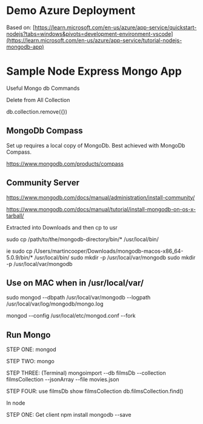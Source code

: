 # Demo Azure Deployment

Based on:
[https://learn.microsoft.com/en-us/azure/app-service/quickstart-nodejs?tabs=windows&pivots=development-environment-vscode](https://learn.microsoft.com/en-us/azure/app-service/tutorial-nodejs-mongodb-app)

# Sample Node Express Mongo App

Useful Mongo db Commands

Delete from All Collection

db.collection.remove({})

## MongoDb Compass

Set up requires a local copy of MongoDb. Best achieved with MongoDb Compass.

https://www.mongodb.com/products/compass

## Community Server

https://www.mongodb.com/docs/manual/administration/install-community/

https://www.mongodb.com/docs/manual/tutorial/install-mongodb-on-os-x-tarball/

Extracted into Downloads and then cp to usr

sudo cp /path/to/the/mongodb-directory/bin/\* /usr/local/bin/

ie
sudo cp /Users/martincooper/Downloads/mongodb-macos-x86_64-5.0.9/bin/\* /usr/local/bin/
sudo mkdir -p /usr/local/var/mongodb
sudo mkdir -p /usr/local/var/mongodb

## Use on MAC when in /usr/local/var/

sudo mongod --dbpath /usr/local/var/mongodb --logpath /usr/local/var/log/mongodb/mongo.log

mongod --config /usr/local/etc/mongod.conf --fork

## Run Mongo

STEP ONE:
mongod

STEP TWO:
mongo

STEP THREE:
(Terminal)
mongoimport --db filmsDb --collection filmsCollection --jsonArray --file movies.json

STEP FOUR:
use filmsDb
show filmsCollection
db.filmsCollection.find()

In node

STEP ONE:
Get client
npm install mongodb --save
